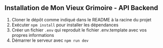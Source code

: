 ## Installation de Mon Vieux Grimoire - API Backend

1. Cloner le dépôt comme indiqué dans le README à la racine du projet
2. Exécuter `npm install` pour installer les dépendances
3. Créer un fichier `.env` qui reproduit le fichier .env.template avec vos propres informations
4. Démarrer le serveur avec `npm run dev`
